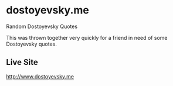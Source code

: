 # dostoyevsky.me
Random Dostoyevsky Quotes

This was thrown together very quickly for a friend in need of some Dostoyevsky quotes. 

## Live Site 
http://www.dostoyevsky.me